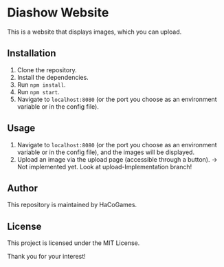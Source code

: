 # Diashow Website

This is a website that displays images, which you can upload.

## Installation

1. Clone the repository.
2. Install the dependencies.
3. Run `npm install`.
4. Run `npm start`.
5. Navigate to `localhost:8080` (or the port you choose as an environment variable or in the config file).

## Usage

1. Navigate to `localhost:8080` (or the port you choose as an environment variable or in the config file), and the images will be displayed.
2. Upload an image via the upload page (accessible through a button). -> Not implemented yet. Look at upload-Implementation branch!

## Author

This repository is maintained by HaCoGames.

## License

This project is licensed under the MIT License.

Thank you for your interest!


